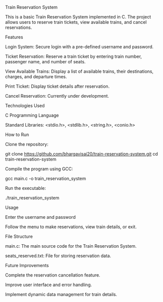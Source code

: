 Train Reservation System

This is a basic Train Reservation System implemented in C. The project allows users to reserve train tickets, view available trains, and cancel reservations.

Features

Login System: Secure login with a pre-defined username and password.

Ticket Reservation: Reserve a train ticket by entering train number, passenger name, and number of seats.

View Available Trains: Display a list of available trains, their destinations, charges, and departure times.

Print Ticket: Display ticket details after reservation.

Cancel Reservation: Currently under development.

Technologies Used

C Programming Language

Standard Libraries: <stdio.h>, <stdlib.h>, <string.h>, <conio.h>

How to Run

Clone the repository:

git clone https://github.com/bhargavisai20/train-reservation-system.git
cd train-reservation-system

Compile the program using GCC:

gcc main.c -o train_reservation_system

Run the executable:

./train_reservation_system

Usage

Enter the username and password 

Follow the menu to make reservations, view train details, or exit.

File Structure

main.c: The main source code for the Train Reservation System.

seats_reserved.txt: File for storing reservation data.

Future Improvements

Complete the reservation cancellation feature.

Improve user interface and error handling.

Implement dynamic data management for train details.


